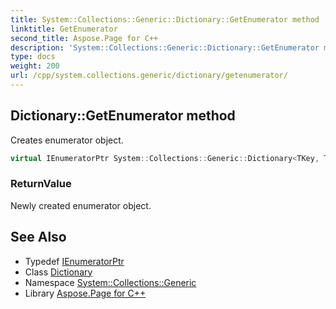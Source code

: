 ```yaml
---
title: System::Collections::Generic::Dictionary::GetEnumerator method
linktitle: GetEnumerator
second_title: Aspose.Page for C++
description: 'System::Collections::Generic::Dictionary::GetEnumerator method. Creates enumerator object in C++.'
type: docs
weight: 200
url: /cpp/system.collections.generic/dictionary/getenumerator/
---
```

## Dictionary::GetEnumerator method


Creates enumerator object.

```cpp
virtual IEnumeratorPtr System::Collections::Generic::Dictionary<TKey, TValue>::GetEnumerator() override
```


### ReturnValue

Newly created enumerator object.

## See Also

* Typedef [IEnumeratorPtr](../ienumeratorptr/)
* Class [Dictionary](../)
* Namespace [System::Collections::Generic](../../)
* Library [Aspose.Page for C++](../../../)
